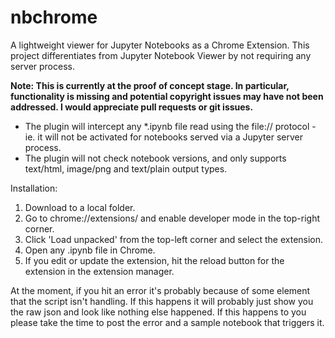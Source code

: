 # nbchrome
A lightweight viewer for Jupyter Notebooks as a Chrome Extension.
This project differentiates from Jupyter Notebook Viewer by not requiring any server process.

**Note: This is currently at the proof of concept stage.
In particular, functionality is missing and potential copyright issues may have not been addressed.
I would appreciate pull requests or git issues.**

- The plugin will intercept any *.ipynb file read using the file:// protocol - ie. it will not
  be activated for notebooks served via a Jupyter server process.
- The plugin will not check notebook versions, and only supports text/html, image/png and text/plain output types.

Installation:
1. Download to a local folder.
2. Go to chrome://extensions/ and enable developer mode in the top-right corner.
3. Click 'Load unpacked' from the top-left corner and select the extension.
4. Open any .ipynb file in Chrome.
5. If you edit or update the extension, hit the reload button for the extension in the extension manager.

At the moment, if you hit an error it's probably because of some element that the script isn't handling.
If this happens it will probably just show you the raw json and look like nothing else happened.
If this happens to you please take the time to post the error and a sample notebook that triggers it.
